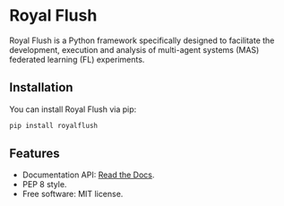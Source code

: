 # Royal Flush
Royal Flush is a Python framework specifically designed to facilitate the development, execution and analysis of multi-agent systems (MAS) federated learning (FL) experiments.

## Installation

You can install Royal Flush via pip:

```bash
pip install royalflush
```

## Features

* Documentation API: [Read the Docs](https://royalflush.readthedocs.io).
* PEP 8 style.
* Free software: MIT license.